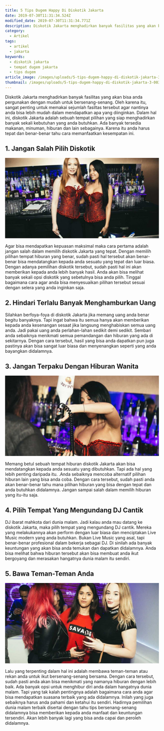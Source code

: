 ```yaml
---
title: 5 Tips Dugem Happy Di Diskotik Jakarta
date: 2019-07-30T11:31:34.524Z
modified_date: 2019-07-30T11:31:34.771Z
description: Diskotik Jakarta menghadirkan banyak fasilitas yang akan bisa anda pergunakan dengan mudah untuk bersenang-senang. Oleh karena itu, sangat penting.
category:
  - Artikel
tags:
  - artikel
  - jakarta
keywords:
  - diskotik jakarta
  - tempat dugem jakarta
  - tips dugem
article_image: /images/uploads/5-tips-dugem-happy-di-diskotik-jakarta-3.jpg
thumbnail: /images/uploads/5-tips-dugem-happy-di-diskotik-jakarta-3-003.jpg
---
```

Diskotik Jakarta menghadirkan banyak fasilitas yang akan bisa anda pergunakan dengan mudah untuk bersenang-senang. Oleh karena itu, sangat penting untuk memakai sejumlah fasiltas tersebut agar nantinya anda bisa lebih mudah dalam mendapatkan apa yang diinginkan. Dalam hal ini, diskotik Jakarta adalah sebuah tempat pilihan yang siap menghadirkan banyak sekali kebutuhan yang anda butuhkan. Ada banyak tersedia makanan, minuman, hiburan dan lain sebagainya. Karena itu anda harus tepat dan benar-benar tahu cara memanfaatkan kesempatan ini.



## 1. Jangan Salah Pilih Diskotik

![5 Tips Dugem Happy Di Diskotik Jakarta](/images/uploads/5-tips-dugem-happy-di-diskotik-jakarta-3.jpg)

Agar bisa mendapatkan kepuasan maksimal maka cara pertama adalah jangan salah dalam memilih diskotik Jakarta yang tepat. Dengan memilih pilihan tempat hiburan yang benar, sudah pasti hal tersebut akan benar-benar bisa mendatangkan kepada anda sesuatu yang tepat dan luar biasa. Dengan adanya pemilihan diskotik tersebut, sudah pasti hal ini akan memberikan kepada anda lebih banyak hasil. Anda akan bisa melihat banyak sekali opsi diskotik yang sebetulnya bisa anda pilih. Tinggal bagaimana cara agar anda bisa menyesuaikan pilihan tersebut sesuai dengan selera yang anda inginkan saja.



## 2. Hindari Terlalu Banyak Menghamburkan Uang

Silahkan berfoya-foya di diskotik Jakarta jika memang uang anda benar begitu banyaknya. Tapi ingat bahwa itu semua hanya akan memberikan kepada anda kesenangan sesaat jika langsung menghabiskan semua uang anda. Jadi pakai uang anda perlahan-lahan sedikit demi sedikit. Sembari anda sebaiknya menikmati semua pemandangan dan hiburan yang ada di sekitarnya. Dengan cara tersebut, hasil yang bisa anda dapatkan pun juga pastinya akan bisa sangat luar biasa dan menyenangkan seperti yang anda bayangkan didalamnya.



## 3. Jangan Terpaku Dengan Hiburan Wanita

![5 Tips Dugem Happy Di Diskotik Jakarta](/images/uploads/5-tips-dugem-happy-di-diskotik-jakarta-2.jpg)

Memang betul sebuah tempat hiburan diskotik Jakarta akan bisa mendatangkan kepada anda sesuatu yang dibutuhkan. Tapi ada hal yang lebih penting daripada itu. .Anda sebaiknya mencoba alternatif pilihan hiburan lain yang bisa anda coba. Dengan cara tersebut, sudah pasti anda akan benar-benar tahu mana pilihan hiburan yang bisa dengan tepat dan anda butuhkan didalamnya. Jangan sampai salah dalam memilih hiburan yang itu-itu saja.



## 4. Pilih Tempat Yang Mengundang DJ Cantik

DJ ibarat mahkota dari dunia malam. Jadi kalau anda mau datang ke diskotik Jakarta, maka pilih tempat yang mengundang DJ cantik. Mereka yang melakukannya akan perform dengan luar biasa dan menciptakan Live Music modern yang anda butuhkan. Bukan Live Music yang asal, tapi benar-benar profesional dalam bekerja sebagai DJ. Di sinilah ada banyak keuntungan yang akan bisa anda temukan dan dapatkan didalamnya. Anda bisa melihat bahwa hiburan tersebut akan bisa membuat anda ikut bergoyang dan merasakan hangatnya dunia malam itu sendiri.



## 5. Bawa Teman-Teman Anda

![5 Tips Dugem Happy Di Diskotik Jakarta](/images/uploads/5-tips-dugem-happy-di-diskotik-jakarta-1.jpg)

Lalu yang terpenting dalam hal ini adalah membawa teman-teman atau rekan anda untuk ikut bersenang-senang bersama. Dengan cara tersebut, sudah pasti anda akan bisa menikmati yang namanya hiburan dengan lebih baik. Ada banyak opsi untuk menghibur diri anda dalam hangatnya dunia malam. Tapi yang tak kalah pentingnya adalah bagaimana cara anda agar bisa mendapatkan suasana terbaik yang ada didalamnya. Inilah yang juga sebaiknya harus anda pahami dan ketahui itu sendiri. Hadirnya pemilihan dunia malam terbaik disertai dengan tahu tips bersenang-senang didalamnya bisa memberikan kepada anda manfaat dan keuntungan tersendiri. Akan lebih banyak lagi yang bisa anda capai dan peroleh didalamnya.
